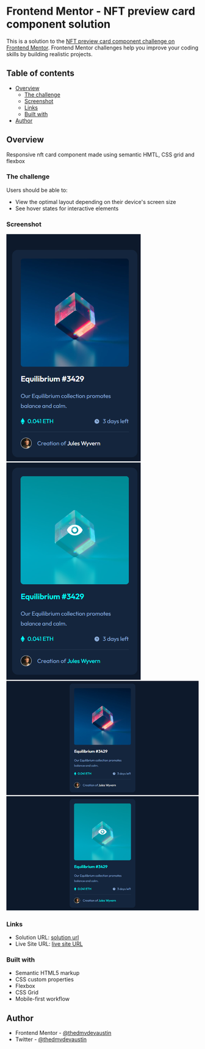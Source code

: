 # Frontend Mentor - NFT preview card component solution

This is a solution to the [NFT preview card component challenge on Frontend Mentor](https://www.frontendmentor.io/challenges/nft-preview-card-component-SbdUL_w0U). Frontend Mentor challenges help you improve your coding skills by building realistic projects. 

## Table of contents

- [Overview](#overview)
  - [The challenge](#the-challenge)
  - [Screenshot](#screenshot)
  - [Links](#links)
  - [Built with](#built-with)
- [Author](#author)

## Overview
Responsive nft card component made using semantic HMTL, CSS grid and flexbox
### The challenge

Users should be able to:

- View the optimal layout depending on their device's screen size
- See hover states for interactive elements

### Screenshot

![mobile](./images/mobile.png)
![mobile active states](./images/mobile-hover.png)
![desktop](./images/desktop.png)
![desktop active states](./images/desktop-active.png)

### Links

- Solution URL: [solution url](https://github.com/thedmvdevaustin/frontend-mentor-challenges/tree/main/nftPreviewCardComponent/nft-preview-card-component-main)
- Live Site URL: [live site URL](https://frontend-mentor-challenges-nft-preview-card-component.vercel.app/)


### Built with

- Semantic HTML5 markup
- CSS custom properties
- Flexbox
- CSS Grid
- Mobile-first workflow

## Author

- Frontend Mentor - [@thedmvdevaustin](https://www.frontendmentor.io/profile/yourusername)
- Twitter - [@thedmvdevaustin](https://www.twitter.com/yourusername)
